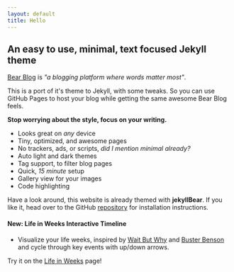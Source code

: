 ```yaml
---
layout: default
title: Hello
---
```



## An easy to use, minimal, text focused Jekyll theme

[Bear Blog](https://bearblog.dev/) is *"a blogging platform where words matter most"*. 

This is a port of it's theme to Jekyll, with some tweaks. So you can use GitHub Pages to host your blog while getting the same awesome Bear Blog feels.

**Stop worrying about the style, focus on your writing.**

- Looks great on *any* device
- Tiny, optimized, and awesome pages
- No trackers, ads, or scripts, *did I mention minimal already?*
- Auto light and dark themes
- Tag support, to filter blog pages
- Quick, *15 minute* setup
- Gallery view for your images
- Code highlighting

Have a look around, this website is already themed with **jekyllBear**. If you like it, head over to the GitHub [repository](https://github.com/knhash/jekyllBear) for installation instructions.

#### New: Life in Weeks Interactive Timeline

- Visualize your life weeks, inspired by [Wait But Why](https://waitbutwhy.com/2014/05/life-weeks.html) and [Buster Benson](https://busterbenson.com/life-in-weeks/) and cycle through key events with up/down arrows.

Try it on the [Life in Weeks](https://knhash.in/jekyllBear/life) page!
